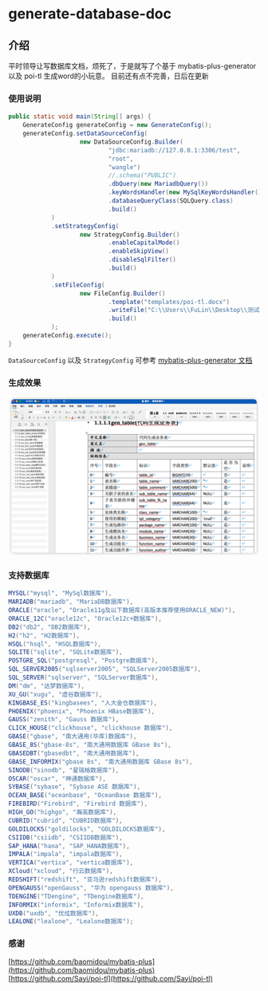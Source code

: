 # generate-database-doc

## 介绍
平时领导让写数据库文档，烦死了，于是就写了个基于 mybatis-plus-generator 以及  poi-tl  生成word的小玩意。
目前还有点不完善，日后在更新

### 使用说明
```java
public static void main(String[] args) {
    GenerateConfig generateConfig = new GenerateConfig();
    generateConfig.setDataSourceConfig(
                    new DataSourceConfig.Builder(
                            "jdbc:mariadb://127.0.0.1:3306/test",
                            "root",
                            "wangle")
                            //.schema("PUBLIC")
                            .dbQuery(new MariadbQuery())
                            .keyWordsHandler(new MySqlKeyWordsHandler())
                            .databaseQueryClass(SQLQuery.class)
                            .build()
            )
            .setStrategyConfig(
                    new StrategyConfig.Builder()
                            .enableCapitalMode()
                            .enableSkipView()
                            .disableSqlFilter()
                            .build()
            )
            .setFileConfig(
                    new FileConfig.Builder()
                            .template("templates/poi-tl.docx")
                            .writeFile("C:\\Users\\FuLin\\Desktop\\测试.docx")
                            .build()
            );
    generateConfig.execute();
}
```
`DataSourceConfig` 以及 `StrategyConfig` 可参考  [mybatis-plus-generator 文档](https://baomidou.com/pages/981406/#%E5%8F%AF%E9%80%89%E9%85%8D%E7%BD%AE)

### 生成效果

![show](https://raw.githubusercontent.com/AutismSuperman/generate-database-doc/master/image/show.png)

### 支持数据库

```java
MYSQL("mysql", "MySql数据库"),
MARIADB("mariadb", "MariaDB数据库"),
ORACLE("oracle", "Oracle11g及以下数据库(高版本推荐使用ORACLE_NEW)"),
ORACLE_12C("oracle12c", "Oracle12c+数据库"),
DB2("db2", "DB2数据库"),
H2("h2", "H2数据库"),
HSQL("hsql", "HSQL数据库"),
SQLITE("sqlite", "SQLite数据库"),
POSTGRE_SQL("postgresql", "Postgre数据库"),
SQL_SERVER2005("sqlserver2005", "SQLServer2005数据库"),
SQL_SERVER("sqlserver", "SQLServer数据库"),
DM("dm", "达梦数据库"),
XU_GU("xugu", "虚谷数据库"),
KINGBASE_ES("kingbasees", "人大金仓数据库"),
PHOENIX("phoenix", "Phoenix HBase数据库"),
GAUSS("zenith", "Gauss 数据库"),
CLICK_HOUSE("clickhouse", "clickhouse 数据库"),
GBASE("gbase", "南大通用(华库)数据库"),
GBASE_8S("gbase-8s", "南大通用数据库 GBase 8s"),
GBASEDBT("gbasedbt", "南大通用数据库"),
GBASE_INFORMIX("gbase 8s", "南大通用数据库 GBase 8s"),
SINODB("sinodb", "星瑞格数据库"),
OSCAR("oscar", "神通数据库"),
SYBASE("sybase", "Sybase ASE 数据库"),
OCEAN_BASE("oceanbase", "OceanBase 数据库"),
FIREBIRD("Firebird", "Firebird 数据库"),
HIGH_GO("highgo", "瀚高数据库"),
CUBRID("cubrid", "CUBRID数据库"),
GOLDILOCKS("goldilocks", "GOLDILOCKS数据库"),
CSIIDB("csiidb", "CSIIDB数据库"),
SAP_HANA("hana", "SAP_HANA数据库"),
IMPALA("impala", "impala数据库"),
VERTICA("vertica", "vertica数据库"),
XCloud("xcloud", "行云数据库"),
REDSHIFT("redshift", "亚马逊redshift数据库"),
OPENGAUSS("openGauss", "华为 opengauss 数据库"),
TDENGINE("TDengine", "TDengine数据库"),
INFORMIX("informix", "Informix数据库"),
UXDB("uxdb", "优炫数据库"),
LEALONE("lealone", "Lealone数据库");
```

### 感谢
[https://github.com/baomidou/mybatis-plus](https://github.com/baomidou/mybatis-plus)  
[https://github.com/Sayi/poi-tl](https://github.com/Sayi/poi-tl)
